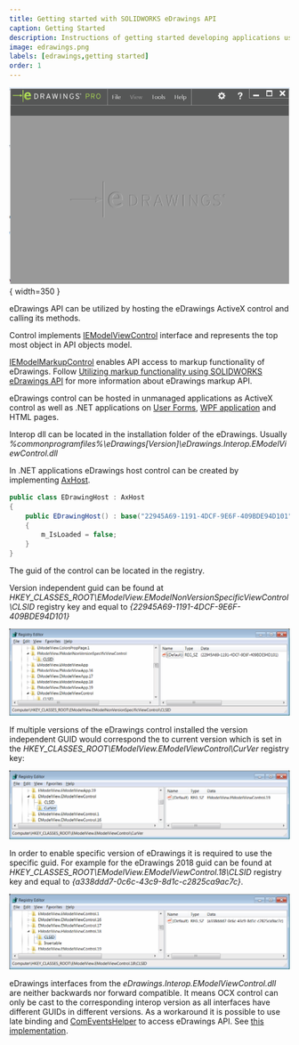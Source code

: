 ```yaml
---
title: Getting started with SOLIDWORKS eDrawings API
caption: Getting Started
description: Instructions of getting started developing applications using eDrawings API
image: edrawings.png
labels: [edrawings,getting started]
order: 1
---
```

![eDrawings application](edrawings.png){ width=350 }

eDrawings API can be utilized by hosting the eDrawings ActiveX control and calling its methods. 

Control implements [IEModelViewControl](http://help.solidworks.com/2016/english/api/emodelapi/eDrawings.Interop.EModelViewControl~eDrawings.Interop.EModelViewControl.IEModelViewControl.html) interface and represents the top most object in API objects model.

[IEModelMarkupControl](http://help.solidworks.com/2016/english/api/emodelapi/eDrawings.Interop.EModelMarkupControl~eDrawings.Interop.EModelMarkupControl.IEModelMarkupControl.html) enables API access to markup functionality of eDrawings. Follow [Utilizing markup functionality using SOLIDWORKS eDrawings API](/edrawings-api/markup/) for more information about eDrawings markup API.

eDrawings control can be hosted in unmanaged applications as ActiveX control as well as .NET applications on [User Forms](winforms), [WPF application](wpf) and HTML pages.

Interop dll can be located in the installation folder of the eDrawings. Usually *%commonprogramfiles%\eDrawings[Version]\eDrawings.Interop.EModelViewControl.dll*

In .NET applications eDrawings host control can be created by implementing [AxHost](https://docs.microsoft.com/en-us/dotnet/api/system.windows.forms.axhost).

~~~ cs
public class EDrawingHost : AxHost
{
    public EDrawingHost() : base("22945A69-1191-4DCF-9E6F-409BDE94D101")
    {
        m_IsLoaded = false;
    }
}
~~~

The guid of the control can be located in the registry.

Version independent guid can be found at *HKEY_CLASSES_ROOT\EModelView.EModelNonVersionSpecificViewControl\CLSID* registry key and equal to *{22945A69-1191-4DCF-9E6F-409BDE94D101}*

![Version independent GUID of eDrawings control](non-version-specific-guid.png)

If multiple versions of the eDrawings control installed the version independent GUID would correspond the to current version which is set in the *HKEY_CLASSES_ROOT\EModelView.EModelViewControl\CurVer* registry key:

![Current version of eDrawings control](edrawings-control-current-version.png)

In order to enable specific version of eDrawings it is required to use the specific guid. For example for the eDrawings 2018 guid can be found at *HKEY_CLASSES_ROOT\EModelView.EModelViewControl.18\CLSID* registry key and equal to *{a338ddd7-0c6c-43c9-8d1c-c2825ca9ac7c}*.

![Version specific guid of eDrawings control](edrawings-2018-specific-version.png)

eDrawings interfaces from the *eDrawings.Interop.EModelViewControl.dll* are neither backwards nor forward compatible. It means OCX control can only be cast to the corresponding interop version as all interfaces have different GUIDs in different versions. As a workaround it is possible to use late binding and [ComEventsHelper](https://docs.microsoft.com/en-us/dotnet/api/system.runtime.interopservices.comeventshelper?view=netcore-3.1) to access eDrawings API. See [this implementation](https://github.com/xarial/cad-plus/blob/master/src/SwEDrawingsHost/EDrawingsControl.cs).